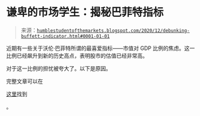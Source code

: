 <!--yml

类别：未分类

日期：2024-05-18 02:06:57

-->

# 谦卑的市场学生：揭秘巴菲特指标

> 来源：[`humblestudentofthemarkets.blogspot.com/2020/12/debunking-buffett-indicator.html#0001-01-01`](https://humblestudentofthemarkets.blogspot.com/2020/12/debunking-buffett-indicator.html#0001-01-01)

近期有一些关于沃伦·巴菲特所谓的最喜爱指标——市值对 GDP 比例的焦虑。这一比例已经飙升到新的历史高点，表明股市的估值已经非常高。

对于这一比例的担忧被夸大了。以下是原因。

完整文章可以在

[这里](https://humblestudentofthemarkets.com/2020/12/26/debunking-the-buffett-indicator/)找到

。
